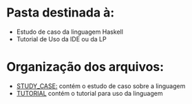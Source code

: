 # Pasta destinada à:
 - Estudo de caso da linguagem Haskell
 - Tutorial de Uso da IDE ou da LP

# Organização dos arquivos:
   - [STUDY_CASE:](./STUDY_CASE.md) contém o estudo de caso sobre a linguagem
   - [TUTORIAL](./TUTORIAL.md) contém o tutorial para uso da linguagem
